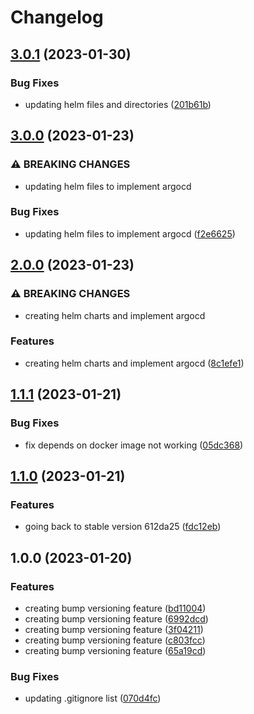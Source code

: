 # Changelog

## [3.0.1](https://github.com/matbuha/devops-example-job/compare/v3.0.0...v3.0.1) (2023-01-30)


### Bug Fixes

* updating helm files and directories ([201b61b](https://github.com/matbuha/devops-example-job/commit/201b61b50bf7b85f4dcfe37c312d159be3c9f09c))

## [3.0.0](https://github.com/matbuha/devops-example-job/compare/v2.0.0...v3.0.0) (2023-01-23)


### ⚠ BREAKING CHANGES

* updating helm files to implement argocd

### Bug Fixes

* updating helm files to implement argocd ([f2e6625](https://github.com/matbuha/devops-example-job/commit/f2e662559849b196a121ad342ed0a26667ff3d59))

## [2.0.0](https://github.com/matbuha/devops-example-job/compare/v1.1.1...v2.0.0) (2023-01-23)


### ⚠ BREAKING CHANGES

* creating helm charts and implement argocd

### Features

* creating helm charts and implement argocd ([8c1efe1](https://github.com/matbuha/devops-example-job/commit/8c1efe15e8abb35459e3b4d2466c1d4a8220c450))

## [1.1.1](https://github.com/matbuha/devops-example-job/compare/v1.1.0...v1.1.1) (2023-01-21)


### Bug Fixes

* fix depends on docker image not working ([05dc368](https://github.com/matbuha/devops-example-job/commit/05dc36878ed31fee576d368e28fc24e43578fc81))

## [1.1.0](https://github.com/matbuha/devops-example-job/compare/v1.0.0...v1.1.0) (2023-01-21)


### Features

* going back to stable version 612da25 ([fdc12eb](https://github.com/matbuha/devops-example-job/commit/fdc12eb7226f8f17005e1a3765119742da279352))

## 1.0.0 (2023-01-20)


### Features

* creating bump versioning feature ([bd11004](https://github.com/matbuha/devops-example-job/commit/bd110045bf90905d1f768ee818fba40ef48eb7de))
* creating bump versioning feature ([6992dcd](https://github.com/matbuha/devops-example-job/commit/6992dcd2341a08d5bf17ca4918eb4dcc293106c0))
* creating bump versioning feature ([3f04211](https://github.com/matbuha/devops-example-job/commit/3f042111c46ab282f6c11115aaa3bed443bb0459))
* creating bump versioning feature ([c803fcc](https://github.com/matbuha/devops-example-job/commit/c803fccc439731bb292c45659074c83d60b0b2ff))
* creating bump versioning feature ([65a19cd](https://github.com/matbuha/devops-example-job/commit/65a19cdd7610d48edb64fae8a9f196a6f5467f14))


### Bug Fixes

* updating .gitignore list ([070d4fc](https://github.com/matbuha/devops-example-job/commit/070d4fcf5f861a8e2c140c08ff40fc03db855700))

